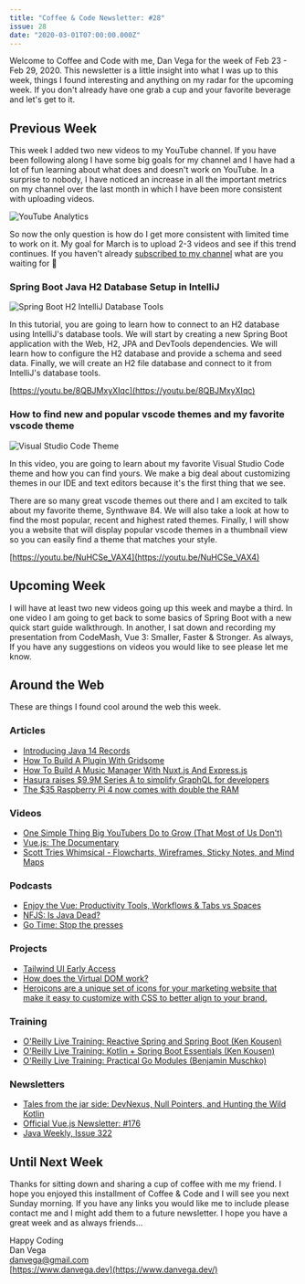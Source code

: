 ```yaml
---
title: "Coffee & Code Newsletter: #28"
issue: 28
date: "2020-03-01T07:00:00.000Z"
---
```


Welcome to Coffee and Code with me, Dan Vega for the week of Feb 23 - Feb 29, 2020. This newsletter is a little insight into what I was up to this week, things I found interesting and anything on my radar for the upcoming week. If you don't already have one grab a cup and your favorite beverage and let's get to it.

## Previous Week

This week I added two new videos to my YouTube channel. If you have been following along I have some big goals for my channel and I have had a lot of fun learning about what does and doesn't work on YouTube. In a surprise to nobody, I have noticed an increase in all the important metrics on my channel over the last month in which I have been more consistent with uploading videos.

![YouTube Analytics](./youtube_analytics.png)

So now the only question is how do I get more consistent with limited time to work on it. My goal for March is to upload 2-3 videos and see if this trend continues. If you haven't already [subscribed to my channel](https://www.youtube.com/danvega) what are you waiting for 🤔

### Spring Boot Java H2 Database Setup in IntelliJ

![Spring Boot H2 IntelliJ Database Tools](./spring-boot-h2-database-thumbnail.png)

In this tutorial, you are going to learn how to connect to an H2 database using IntelliJ's database tools. We will start by creating a new Spring Boot application with the Web, H2, JPA and DevTools dependencies. We will learn how to configure the H2 database and provide a schema and seed data. Finally, we will create an H2 file database and connect to it from IntelliJ's database tools.

[https://youtu.be/8QBJMxyXIqc](https://youtu.be/8QBJMxyXIqc)

### How to find new and popular vscode themes and my favorite vscode theme

![Visual Studio Code Theme](./favorite_vscode_theme.png)

In this video, you are going to learn about my favorite Visual Studio Code theme and how you can find yours. We make a big deal about customizing themes in our IDE and text editors because it's the first thing that we see.

There are so many great vscode themes out there and I am excited to talk about my favorite theme, Synthwave 84. We will also take a look at how to find the most popular, recent and highest rated themes. Finally, I will show you a website that will display popular vscode themes in a thumbnail view so you can easily find a theme that matches your style.

[https://youtu.be/NuHCSe_VAX4](https://youtu.be/NuHCSe_VAX4)

## Upcoming Week

I will have at least two new videos going up this week and maybe a third. In one video I am going to get back to some basics of Spring Boot with a new quick start guide walkthrough. In another, I sat down and recording my presentation from CodeMash, Vue 3: Smaller, Faster & Stronger. As always, If you have any suggestions on videos you would like to see please let me know.

## Around the Web

These are things I found cool around the web this week.

### Articles

- [Introducing Java 14 Records](https://dev.to/lemuelogbunude/introducing-java-14-records-3od3)
- [How To Build A Plugin With Gridsome](https://buttercms.com/blog/how-to-build-a-plugin-with-gridsome)
- [How To Build A Music Manager With Nuxt.js And Express.js](https://www.smashingmagazine.com/2020/02/music-manager-nuxtjs-expressjs/)
- [Hasura raises \$9.9M Series A to simplify GraphQL for developers](https://techcrunch.com/2020/02/26/hasura-raises-9-9m-series-a-to-simplify-graphql-for-developers/)
- [The \$35 Raspberry Pi 4 now comes with double the RAM](https://www.engadget.com/2020/02/27/35-raspberry-pi-4-double-ram-2-GB/)

### Videos

- [One Simple Thing Big YouTubers Do to Grow (That Most of Us Don't)](https://www.youtube.com/watch?v=6m3OdxgtKpI)
- [Vue.js: The Documentary](https://www.youtube.com/watch?v=OrxmtDw4pVI)
- [Scott Tries Whimsical - Flowcharts, Wireframes, Sticky Notes, and Mind Maps](https://www.youtube.com/watch?v=7dUTsi0Kxuw&t=0s)

### Podcasts

- [Enjoy the Vue: Productivity Tools, Workflows & Tabs vs Spaces](https://enjoythevue.io/episodes/5)
- [NFJS: Is Java Dead?](https://nofluffjuststuff.com/podcast/1/java_is_not_dead)
- [Go Time: Stop the presses](https://changelog.com/gotime/119)

### Projects

- [Tailwind UI Early Access](https://tailwindui.com/)
- [How does the Virtual DOM work?](https://codepen.io/sdras/full/RwwQapa)
- [Heroicons are a unique set of icons for your marketing website that make it easy to customize with CSS to better align to your brand.](https://www.heroicons.com/)

### Training

- [O'Reilly Live Training: Reactive Spring and Spring Boot (Ken Kousen)](https://learning.oreilly.com/live-training/courses/reactive-spring-and-spring-boot/0636920357261/)
- [O'Reilly Live Training: Kotlin + Spring Boot Essentials (Ken Kousen)](https://learning.oreilly.com/live-training/courses/kotlin-spring-boot-essentials/0636920370468/)
- [O'Reilly Live Training: Practical Go Modules (Benjamin Muschko)](https://learning.oreilly.com/live-training/courses/practical-go-modules/0636920365570/)

### Newsletters

- [Tales from the jar side: DevNexus, Null Pointers, and Hunting the Wild Kotlin](https://kenkousen.substack.com/p/tales-from-the-jar-side-devnexus)
- [Official Vue.js Newsletter: #176](https://news.vuejs.org/issues/176)
- [Java Weekly, Issue 322](https://www.baeldung.com/java-weekly-322)

## Until Next Week

Thanks for sitting down and sharing a cup of coffee with me my friend. I hope you enjoyed this installment of Coffee & Code and I will see you next Sunday morning. If you have any links you would like me to include please contact me and I might add them to a future newsletter. I hope you have a great week and as always friends...

Happy Coding<br/>
Dan Vega<br/>
danvega@gmail.com<br/>
[https://www.danvega.dev](https://www.danvega.dev/)<br/>
